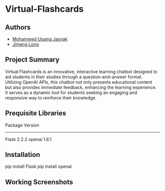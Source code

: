 # Virtual-Flashcards

## Authors
* [Mohammed Usama Jasnak](usamajasnak@gmail.com) 
* [Jimeng Long](jimeng.long27@gmail.com) 

## Project Summary
Virtual Flashcards is an innovative, interactive learning chatbot designed to aid students in their studies through a question-and-answer format. Utilizing OpenAI APIs, this chatbot not only presents educational content but also provides immediate feedback, enhancing the learning experience. It serves as a dynamic tool for students seeking an engaging and responsive way to reinforce their knowledge.

## Prequisite Libraries
Package                       Version
----------------------------- ---------------
Flask                         2.2.2
openai                        1.6.1

## Installation
pip install Flask
pip install openai

## Working Screenshots
